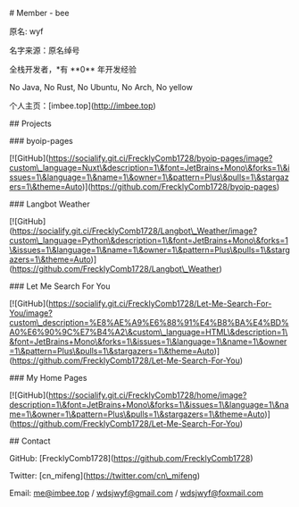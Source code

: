 \# Member - bee



原名: wyf



名字来源：原名绰号



全栈开发者，\*有 \*\*0\*\* 年开发经验

No Java, No Rust, No Ubuntu, No Arch, No yellow



个人主页：\[imbee.top](http://imbee.top)

\## Projects



\### byoip-pages



\[!\[GitHub](https://socialify.git.ci/FrecklyComb1728/byoip-pages/image?custom\_language=Nuxt\&description=1\&font=JetBrains+Mono\&forks=1\&issues=1\&language=1\&name=1\&owner=1\&pattern=Plus\&pulls=1\&stargazers=1\&theme=Auto)](https://github.com/FrecklyComb1728/byoip-pages)



\### Langbot Weather



\[!\[GitHub](https://socialify.git.ci/FrecklyComb1728/Langbot\_Weather/image?custom\_language=Python\&description=1\&font=JetBrains+Mono\&forks=1\&issues=1\&language=1\&name=1\&owner=1\&pattern=Plus\&pulls=1\&stargazers=1\&theme=Auto)](https://github.com/FrecklyComb1728/Langbot\_Weather)



\### Let Me Search For You



\[!\[GitHub](https://socialify.git.ci/FrecklyComb1728/Let-Me-Search-For-You/image?custom\_description=%E8%AE%A9%E6%88%91%E4%B8%BA%E4%BD%A0%E6%90%9C%E7%B4%A2\&custom\_language=HTML\&description=1\&font=JetBrains+Mono\&forks=1\&issues=1\&language=1\&name=1\&owner=1\&pattern=Plus\&pulls=1\&stargazers=1\&theme=Auto)](https://github.com/FrecklyComb1728/Let-Me-Search-For-You)



\### My Home Pages



\[!\[GitHub](https://socialify.git.ci/FrecklyComb1728/home/image?description=1\&font=JetBrains+Mono\&forks=1\&issues=1\&language=1\&name=1\&owner=1\&pattern=Plus\&pulls=1\&stargazers=1\&theme=Auto)](https://github.com/FrecklyComb1728/Let-Me-Search-For-You)

\## Contact



GitHub: \[FrecklyComb1728](https://github.com/FrecklyComb1728)



Twitter: \[cn\_mifeng](https://twitter.com/cn\_mifeng)



Email: me@imbee.top / wdsjwyf@gmail.com / wdsjwyf@foxmail.com

